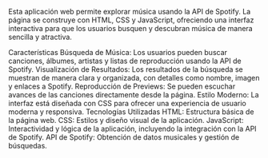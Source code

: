 Esta aplicación web permite explorar música usando la API de Spotify. La página se construye con HTML, CSS y JavaScript, ofreciendo una interfaz interactiva para que los usuarios busquen y descubran música de manera sencilla y atractiva.

Características
Búsqueda de Música: Los usuarios pueden buscar canciones, álbumes, artistas y listas de reproducción usando la API de Spotify.
Visualización de Resultados: Los resultados de la búsqueda se muestran de manera clara y organizada, con detalles como nombre, imagen y enlaces a Spotify.
Reproducción de Previews: Se pueden escuchar avances de las canciones directamente desde la página.
Estilo Moderno: La interfaz está diseñada con CSS para ofrecer una experiencia de usuario moderna y responsiva.
Tecnologías Utilizadas
HTML: Estructura básica de la página web.
CSS: Estilos y diseño visual de la aplicación.
JavaScript: Interactividad y lógica de la aplicación, incluyendo la integración con la API de Spotify.
API de Spotify: Obtención de datos musicales y gestión de búsquedas.
